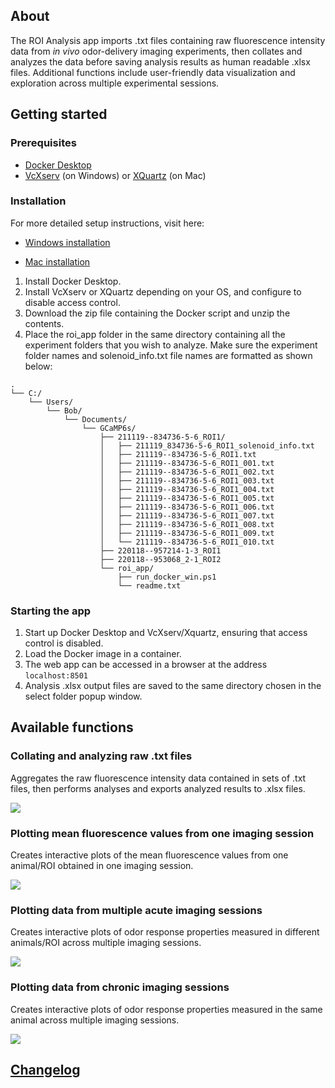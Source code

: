## About

The ROI Analysis app imports .txt files containing raw fluorescence intensity data from *in vivo* odor-delivery imaging experiments, then collates and analyzes the data before saving analysis results as human readable .xlsx files. Additional functions include user-friendly data visualization and exploration across multiple experimental sessions.

## Getting started

### Prerequisites

* [Docker Desktop](https://www.docker.com/products/docker-desktop/)
* [VcXserv](https://sourceforge.net/projects/vcxsrv) (on Windows) or  [XQuartz](https://www.xquartz.org) (on Mac)

### Installation

For more detailed setup instructions, visit here:

* [Windows installation](https://github.com/janeswh/ca_imaging_analysis/blob/main/app/install_win.md)

* [Mac installation](https://github.com/janeswh/ca_imaging_analysis/blob/main/app/install_mac.md)

1. Install Docker Desktop.
2. Install VcXserv or XQuartz depending on your OS, and configure to disable access control.
3. Download the zip file containing the Docker script and unzip the contents.
4. Place the roi_app folder in the same directory containing all the experiment folders that you wish to analyze. Make sure the experiment folder names and solenoid_info.txt file names are formatted as shown below:

```
.
└── C:/
    └── Users/
        └── Bob/
            └── Documents/
                └── GCaMP6s/
                    ├── 211119--834736-5-6_ROI1/
                    │   ├── 211119_834736-5-6_ROI1_solenoid_info.txt
                    │   ├── 211119--834736-5-6_ROI1.txt
                    │   ├── 211119--834736-5-6_ROI1_001.txt
                    │   ├── 211119--834736-5-6_ROI1_002.txt
                    │   ├── 211119--834736-5-6_ROI1_003.txt
                    │   ├── 211119--834736-5-6_ROI1_004.txt
                    │   ├── 211119--834736-5-6_ROI1_005.txt
                    │   ├── 211119--834736-5-6_ROI1_006.txt
                    │   ├── 211119--834736-5-6_ROI1_007.txt
                    │   ├── 211119--834736-5-6_ROI1_008.txt
                    │   ├── 211119--834736-5-6_ROI1_009.txt
                    │   └── 211119--834736-5-6_ROI1_010.txt
                    ├── 220118--957214-1-3_ROI1
                    ├── 220118--953068_2-1_ROI2
                    └── roi_app/
                        ├── run_docker_win.ps1
                        └── readme.txt
```

### Starting the app

1. Start up Docker Desktop and VcXserv/Xquartz, ensuring that access control is disabled.
2. Load the Docker image in a container.
3. The web app can be accessed in a browser at the address `localhost:8501`
4. Analysis .xlsx output files are saved to the same directory chosen in the select folder popup window.

## Available functions

### Collating and analyzing raw .txt files

Aggregates the raw fluorescence intensity data contained in sets of .txt files, then performs analyses and exports analyzed results to .xlsx files.
<br />

![](https://github.com/janeswh/ca_imaging_analysis/blob/main/app/assets/analysis_screenclips/load_data.gif)

### Plotting mean fluorescence values from one imaging session

Creates interactive plots of the mean fluorescence values from one animal/ROI obtained in one imaging session.
<br />

![](https://github.com/janeswh/ca_imaging_analysis/blob/main/app/assets/analysis_screenclips/plot_one_session.gif)

### Plotting data from multiple acute imaging sessions

Creates interactive plots of odor response properties measured in different animals/ROI across multiple imaging sessions.
<br />

![](https://github.com/janeswh/ca_imaging_analysis/blob/main/app/assets/analysis_screenclips/plot_multiple_acute.gif)

### Plotting data from chronic imaging sessions

Creates interactive plots of odor response properties measured in the same animal across multiple imaging sessions.
<br />

![](https://github.com/janeswh/ca_imaging_analysis/blob/main/app/assets/analysis_screenclips/plot_chronic.gif)

## [Changelog](https://github.com/janeswh/ca_imaging_analysis/blob/main/app/CHANGELOG.md)
